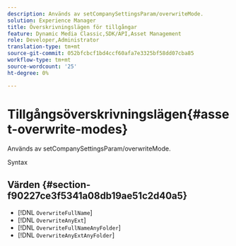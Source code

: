 ```yaml
---
description: Används av setCompanySettingsParam/overwriteMode.
solution: Experience Manager
title: Överskrivningslägen för tillgångar
feature: Dynamic Media Classic,SDK/API,Asset Management
role: Developer,Administrator
translation-type: tm+mt
source-git-commit: 052bfcbcf1bd4ccf60afa7e3325bf58dd07cba85
workflow-type: tm+mt
source-wordcount: '25'
ht-degree: 0%

---
```



# Tillgångsöverskrivningslägen{#asset-overwrite-modes}

Används av setCompanySettingsParam/overwriteMode.

Syntax

## Värden {#section-f90227ce3f5341a08db19ae51c2d40a5}

* [!DNL `OverwriteFullName`]
* [!DNL `OverwriteAnyExt`]
* [!DNL `OverwriteFullNameAnyFolder`]
* [!DNL `OverwriteAnyExtAnyFolder`]

